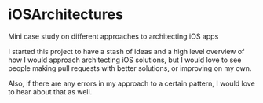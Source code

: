 iOSArchitectures
================

Mini case study on different approaches to architecting iOS apps

I started this project to have a stash of ideas and a high level 
overview of how I would approach architecting iOS solutions, 
but I would love to see people making pull requests with better solutions,
or improving on my own. 

Also, if there are any errors in my approach to a certain pattern, 
I would love to hear about that as well. 
